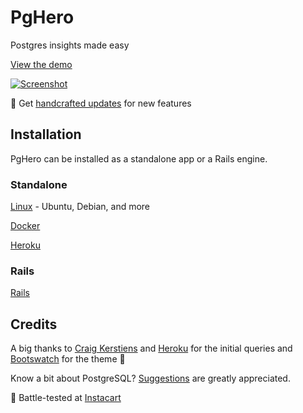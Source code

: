 # PgHero

Postgres insights made easy

[View the demo](https://pghero.herokuapp.com/)

[![Screenshot](https://pghero.herokuapp.com/assets/screenshot-34a33ee68c77d64c1f89f143f6297a47.png)](https://pghero.herokuapp.com/)

:speech_balloon: Get [handcrafted updates](http://chartkick.us7.list-manage.com/subscribe?u=952c861f99eb43084e0a49f98&id=6ea6541e8e&group[0][16]=true) for new features

## Installation

PgHero can be installed as a standalone app or a Rails engine.

### Standalone

[Linux](guides/Linux.md) - Ubuntu, Debian, and more

[Docker](guides/Docker.md)

[Heroku](guides/Heroku.md)

### Rails

[Rails](guides/Rails.md)

## Credits

A big thanks to [Craig Kerstiens](http://www.craigkerstiens.com/2013/01/10/more-on-postgres-performance/) and [Heroku](https://blog.heroku.com/archives/2013/5/10/more_insight_into_your_database_with_pgextras) for the initial queries and [Bootswatch](https://github.com/thomaspark/bootswatch) for the theme :clap:

Know a bit about PostgreSQL? [Suggestions](https://github.com/ankane/pghero/issues) are greatly appreciated.

:tangerine: Battle-tested at [Instacart](https://www.instacart.com/opensource)
